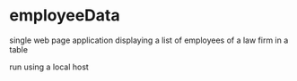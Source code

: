 # employeeData
single web page application displaying a list of employees of a law firm in a table 

run using a local host
